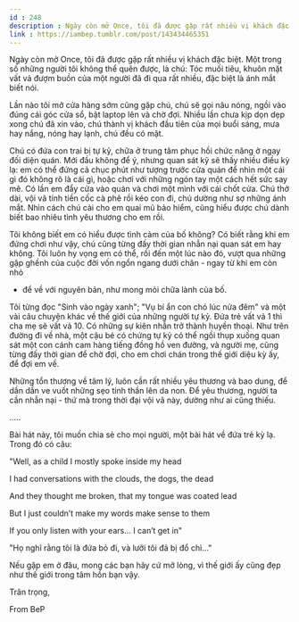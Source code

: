 ```yaml
---
id : 248
description : Ngày còn mở Once, tôi đã được gặp rất nhiều vị khách đặc biệt. Một trong số những người tôi không thể quên được, là chú Tóc muối tiêu, khuôn mặt vất vả đượm buồn của một người đã đi qua rất nhiều, đặc biệt là ánh mắt biết nói.
link : https://iambep.tumblr.com/post/143434465351
---
```


Ngày còn mở Once, tôi đã được gặp rất nhiều vị khách đặc biệt. Một trong
số những người tôi không thể quên được, là chú: Tóc muối tiêu, khuôn mặt
vất vả đượm buồn của một người đã đi qua rất nhiều, đặc biệt là ánh mắt
biết nói.

Lần nào tôi mở cửa hàng sớm cũng gặp chú, chú sẽ gọi nâu nóng, ngồi vào
đúng cái góc cửa sổ, bật laptop lên và chờ đợi. Nhiều lần chưa kịp dọn dẹp
xong chú đã xin vào, chú thành vị khách đầu tiên của mọi buổi sáng, mưa
hay nắng, nóng hay lạnh, chú đều có mặt.

Chú có đứa con trai bị tự kỷ, chữa ở trung tâm phục hồi chức năng ở ngay
đối diện quán. Mới đầu không để ý, nhưng quan sát kỹ sẽ thấy nhiều điều
kỳ lạ: em có thể đứng cả chục phút như tượng trước cửa quán để nhìn một
cái gì đó không rõ là cái gì, hoặc chơi với những ngón tay một cách hết
sức say mê. Có lần em đẩy cửa vào quán và chơi một mình với cái chốt cửa.
Chú thở dài, vội vã tính tiền cốc cà phê rồi kéo con đi, chú dường như sợ
những ánh mắt. Nhìn cách chú cài cho em quai mũ bảo hiểm, cũng hiểu được
chú dành biết bao nhiêu tình yêu thương cho em rồi.

Tôi không biết em có hiểu được tình cảm của bố không? Có biết rằng khi em
đứng chơi như vậy, chú cũng từng đấy thời gian nhẫn nại quan sát em hay
không. Tôi luôn hy vọng em có thể, rồi đến một lúc nào đó, vượt qua những
gập ghềnh của cuộc đời vốn ngổn ngang dưới chân - ngay từ khi em còn nhỏ
- để về với nguyên bản, như mong mỏi chữa lành của bố.

Tôi từng đọc "Sinh vào ngày xanh"; "Vụ bí ẩn con chó lúc nửa đêm" và một
vài câu chuyện khác về thế giới của những người tự kỷ. Đứa trẻ vất vả 1
thì cha mẹ sẽ vất vả 10. Có những sự kiên nhẫn trở thành huyền thoại. Như
trên đường đi về nhà, một cậu bé có chứng tự kỷ có thể ngồi thụp xuống quan
sát một con cánh cam hàng tiếng đồng hồ ven đường, và người mẹ, cũng từng
đấy thời gian để chờ đợi, cho em chơi chán trong thế giới diệu kỳ ấy, để
đợi em về.

Những tổn thương về tâm lý, luôn cần rất nhiều yêu thương và bao dung, để
dần dần ve vuốt những sẹo tinh thần lên da non. Để yêu thương, người ta
cần nhẫn nại - thứ mà trong thời đại vội vã này, dường như ai cũng thiếu.

.....

Bài hát này, tôi muốn chia sẻ cho mọi người, một bài hát về đứa trẻ kỳ lạ.
Trong đó có câu:

"Well, as a child I mostly spoke inside my head

I had conversations with the clouds, the dogs, the dead

And they thought me broken, that my tongue was coated lead

But I just couldn’t make my words make sense to them

If you only listen with your ears... I can’t get in"

"Họ nghĩ rằng tôi là đứa bỏ đi, và lưỡi tôi đã bị đổ chì..."

Nếu gặp em ở đâu, mong các bạn hãy cứ mở lòng, vì thế giới ấy cũng đẹp như
thế giới trong tâm hồn bạn vậy.

Trân trọng,

From BeP